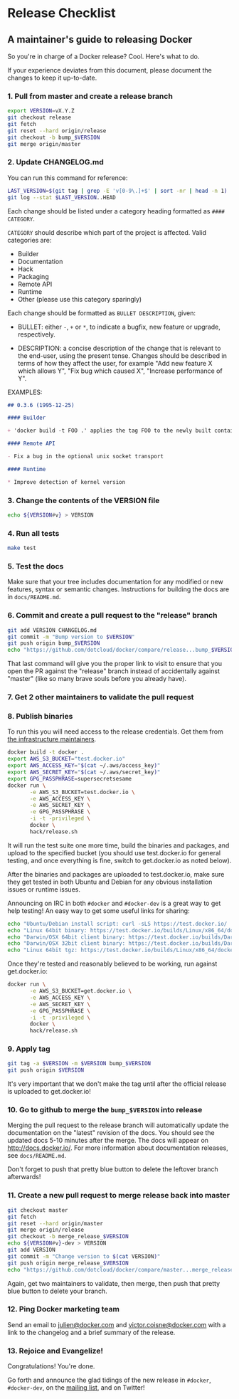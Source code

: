 # Release Checklist
## A maintainer's guide to releasing Docker

So you're in charge of a Docker release? Cool. Here's what to do.

If your experience deviates from this document, please document the changes
to keep it up-to-date.

### 1. Pull from master and create a release branch

```bash
export VERSION=vX.Y.Z
git checkout release
git fetch
git reset --hard origin/release
git checkout -b bump_$VERSION
git merge origin/master
```

### 2. Update CHANGELOG.md

You can run this command for reference:

```bash
LAST_VERSION=$(git tag | grep -E 'v[0-9\.]+$' | sort -nr | head -n 1)
git log --stat $LAST_VERSION..HEAD
```

Each change should be listed under a category heading formatted as `#### CATEGORY`.

`CATEGORY` should describe which part of the project is affected.
  Valid categories are:
  * Builder
  * Documentation
  * Hack
  * Packaging
  * Remote API
  * Runtime
  * Other (please use this category sparingly)

Each change should be formatted as `BULLET DESCRIPTION`, given:

* BULLET: either `-`, `+` or `*`, to indicate a bugfix, new feature or
  upgrade, respectively.

* DESCRIPTION: a concise description of the change that is relevant to the
  end-user, using the present tense. Changes should be described in terms
  of how they affect the user, for example "Add new feature X which allows Y",
  "Fix bug which caused X", "Increase performance of Y".

EXAMPLES:

```markdown
## 0.3.6 (1995-12-25)

#### Builder

+ 'docker build -t FOO .' applies the tag FOO to the newly built container

#### Remote API

- Fix a bug in the optional unix socket transport

#### Runtime

* Improve detection of kernel version
```

### 3. Change the contents of the VERSION file

```bash
echo ${VERSION#v} > VERSION
```

### 4. Run all tests

```bash
make test
```

### 5. Test the docs

Make sure that your tree includes documentation for any modified or
new features, syntax or semantic changes. Instructions for building
the docs are in `docs/README.md`.

### 6. Commit and create a pull request to the "release" branch

```bash
git add VERSION CHANGELOG.md
git commit -m "Bump version to $VERSION"
git push origin bump_$VERSION
echo "https://github.com/dotcloud/docker/compare/release...bump_$VERSION"
```

That last command will give you the proper link to visit to ensure that you
open the PR against the "release" branch instead of accidentally against
"master" (like so many brave souls before you already have).

### 7. Get 2 other maintainers to validate the pull request

### 8. Publish binaries

To run this you will need access to the release credentials.
Get them from [the infrastructure maintainers](
https://github.com/dotcloud/docker/blob/master/hack/infrastructure/MAINTAINERS).

```bash
docker build -t docker .
export AWS_S3_BUCKET="test.docker.io"
export AWS_ACCESS_KEY="$(cat ~/.aws/access_key)"
export AWS_SECRET_KEY="$(cat ~/.aws/secret_key)"
export GPG_PASSPHRASE=supersecretsesame
docker run \
       -e AWS_S3_BUCKET=test.docker.io \
       -e AWS_ACCESS_KEY \
       -e AWS_SECRET_KEY \
       -e GPG_PASSPHRASE \
       -i -t -privileged \
       docker \
       hack/release.sh
```

It will run the test suite one more time, build the binaries and packages,
and upload to the specified bucket (you should use test.docker.io for
general testing, and once everything is fine, switch to get.docker.io as
noted below).

After the binaries and packages are uploaded to test.docker.io, make sure
they get tested in both Ubuntu and Debian for any obvious installation
issues or runtime issues.

Announcing on IRC in both `#docker` and `#docker-dev` is a great way to get
help testing!  An easy way to get some useful links for sharing:

```bash
echo "Ubuntu/Debian install script: curl -sLS https://test.docker.io/ | sh"
echo "Linux 64bit binary: https://test.docker.io/builds/Linux/x86_64/docker-${VERSION#v}"
echo "Darwin/OSX 64bit client binary: https://test.docker.io/builds/Darwin/x86_64/docker-${VERSION#v}"
echo "Darwin/OSX 32bit client binary: https://test.docker.io/builds/Darwin/i386/docker-${VERSION#v}"
echo "Linux 64bit tgz: https://test.docker.io/builds/Linux/x86_64/docker-${VERSION#v}.tgz"
```

Once they're tested and reasonably believed to be working, run against
get.docker.io:

```bash
docker run \
       -e AWS_S3_BUCKET=get.docker.io \
       -e AWS_ACCESS_KEY \
       -e AWS_SECRET_KEY \
       -e GPG_PASSPHRASE \
       -i -t -privileged \
       docker \
       hack/release.sh
```

### 9. Apply tag

```bash
git tag -a $VERSION -m $VERSION bump_$VERSION
git push origin $VERSION
```

It's very important that we don't make the tag until after the official
release is uploaded to get.docker.io!

### 10. Go to github to merge the `bump_$VERSION` into release

Merging the pull request to the release branch will automatically
update the documentation on the "latest" revision of the docs. You
should see the updated docs 5-10 minutes after the merge. The docs
will appear on http://docs.docker.io/. For more information about
documentation releases, see `docs/README.md`.

Don't forget to push that pretty blue button to delete the leftover
branch afterwards!

### 11. Create a new pull request to merge release back into master

```bash
git checkout master
git fetch
git reset --hard origin/master
git merge origin/release
git checkout -b merge_release_$VERSION
echo ${VERSION#v}-dev > VERSION
git add VERSION
git commit -m "Change version to $(cat VERSION)"
git push origin merge_release_$VERSION
echo "https://github.com/dotcloud/docker/compare/master...merge_release_$VERSION"
```

Again, get two maintainers to validate, then merge, then push that pretty
blue button to delete your branch.

### 12. Ping Docker marketing team

Send an email to julien@docker.com and victor.coisne@docker.com with a link to the changelog
and a brief summary of the release.

### 13. Rejoice and Evangelize!

Congratulations! You're done.

Go forth and announce the glad tidings of the new release in `#docker`,
`#docker-dev`, on the [mailing list](https://groups.google.com/forum/#!forum/docker-dev),
and on Twitter!
